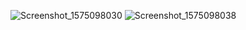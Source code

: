 ![Screenshot_1575098030](https://user-images.githubusercontent.com/49023331/70034357-b51e0d00-15b9-11ea-9f42-e6cc899505bf.png)
![Screenshot_1575098038](https://user-images.githubusercontent.com/49023331/70034488-f0b8d700-15b9-11ea-9179-5a92e5f4878b.png)

